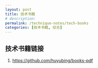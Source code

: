 ```yaml
---
layout: post
title: 技术书籍
# description: 
permalink: /technique-notes/tech-books
categories: [技术书籍, 综合]
---
```


## 技术书籍链接

1. <https://github.com/huyubing/books-pdf>
